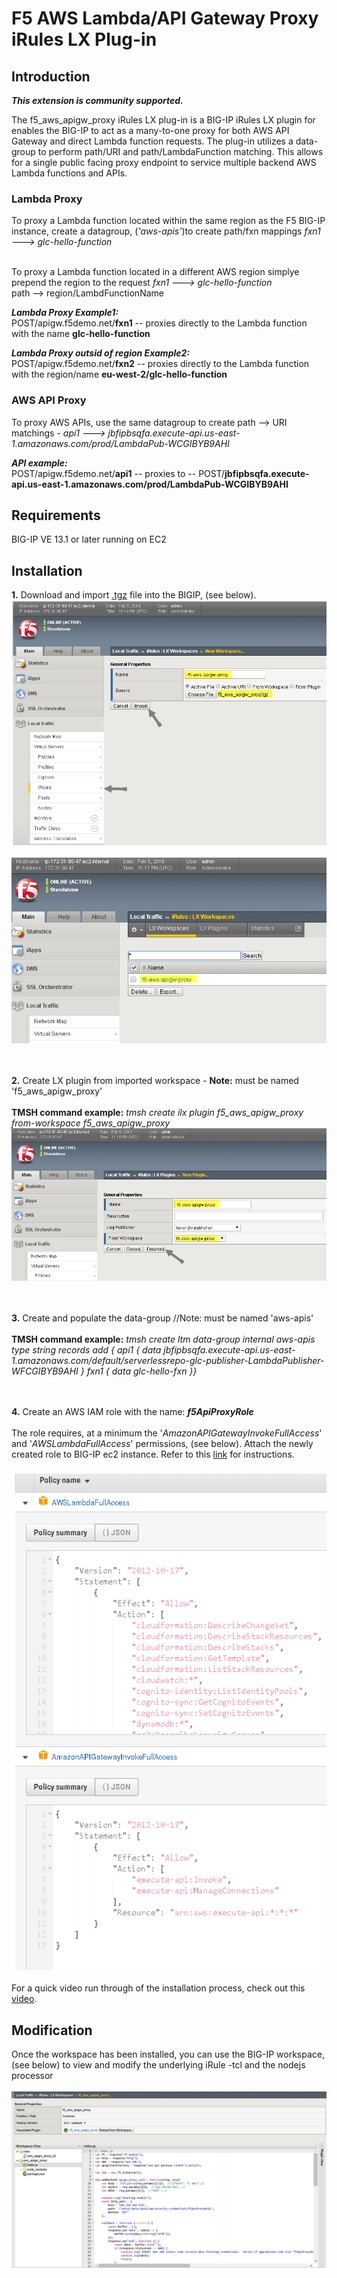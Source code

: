 # F5 AWS Lambda/API Gateway Proxy iRules LX Plug-in

## Introduction

<b><i>**This extension is community supported.**</i></b>

The f5_aws_apigw_proxy iRules LX plug-in is a BIG-IP iRules LX plugin for enables the BIG-IP to act as a many-to-one proxy for both AWS API Gateway and direct Lambda function requests.  The plug-in utilizes a data-group to perform path/URI and path/LambdaFunction matching.  This allows for a single public facing proxy endpoint to service multiple backend AWS Lambda functions and APIs.

### Lambda Proxy
To proxy a Lambda function located within the same region as the F5 BIG-IP instance, create a datagroup, (<i>'aws-apis'</i>)to create path/fxn mappings  <i>fxn1 ---> glc-hello-function</i><br>

<br>To proxy a Lambda function located in a different AWS region simplye prepend the region to the request <i>fxn1 ---> glc-hello-function</i><br>path --> region/LambdFunctionName   

<b><i>Lambda Proxy Example1:</b></i><br>POST/apigw.f5demo.net/<b>fxn1</b>  -- proxies directly to the Lambda function with the name <b>glc-hello-function</b>

<b><i>Lambda Proxy outsid of region Example2:</b></i><br>POST/apigw.f5demo.net/<b>fxn2</b>  -- proxies directly to the Lambda function with the region/name <b>eu-west-2/glc-hello-function</b>


### AWS API Proxy
To proxy AWS APIs, use the same datagroup to create path --> URI matchings -   <i>api1 ---> jbfipbsqfa.execute-api.us-east-1.amazonaws.com/prod/LambdaPub-WCGIBYB9AHI</i><br>     

<b><i>API example:</b></i><br>POST/apigw.f5demo.net/<b>api1</b>  -- proxies to -- POST/<b>jbfipbsqfa.execute-api.us-east-1.amazonaws.com/prod/LambdaPub-WCGIBYB9AHI</b>
        
## Requirements

BIG-IP VE 13.1 or later running on EC2

## Installation

<b>1.</b> Download and import [.tgz](https://github.com/gregcoward/f5-aws-apigw-proxy/releases/download/1.0.0/f5_aws_apigw_proxy.tgz) file into the BIGIP, (see below). 
<br><img src="images/impwrkspace.png"><br>
<br><img src="images/installedwrkspace.png"><br> 

<br><br><b>2.</b> Create LX plugin from imported workspace   -  <b>Note:</b> must be named 'f5_aws_apigw_proxy'
<br><br><b>TMSH command example:</b> <i>tmsh create ilx plugin f5_aws_apigw_proxy from-workspace f5_aws_apigw_proxy</i>
<br><img src="images/newplugin.png"><br>

<br><br><b>3.</b> Create and populate the data-group  //Note: must be named 'aws-apis'
<br><br><b>TMSH command example:</b> <i>tmsh create ltm data-group internal aws-apis type string records add { api1 { data jbfipbsqfa.execute-api.us-east-1.amazonaws.com/default/serverlessrepo-glc-publisher-LambdaPublisher-WFCGIBYB9AHI } fxn1 { data glc-hello-fxn }}</i>

<br><br><b>4.</b> Create an AWS IAM role with the name:  <b><i>f5ApiProxyRole</i></b>  <br><br>The role requires, at a minimum the '<i>AmazonAPIGatewayInvokeFullAccess</i>' and '<i>AWSLambdaFullAccess</i>' permissions, (see below).  Attach the newly created role to BIG-IP ec2 instance. Refer to this [link](https://aws.amazon.com/blogs/security/easily-replace-or-attach-an-iam-role-to-an-existing-ec2-instance-by-using-the-ec2-console/) for instructions. 
<br><br><img width="600" height="800" src="images/perms.png"><br><br>
For a quick video run through of the installation process, check out this [video](https://www.youtube.com/watch?v=lY-LQtkKu0o).

## Modification 

Once the workspace has been installed, you can use the BIG-IP workspace, (see below) to view and modify the underlying iRule -tcl  and the nodejs processor
<br><br><img src="images/workspace.png">

</body>	
</HTML>
